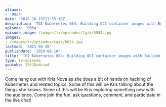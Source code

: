 ```yaml
---
aliases:
- '0054'
date: '2018-10-19T21:35:10Z'
description: 'TGI Kubernetes 054: Building OCI container images with Buildah'
episode: '0054'
episode_image: /images/tv/episodes/tgik/0054.jpg
images:
- /images/tv/episodes/tgik/0054.jpg
lastmod: '2021-04-20'
publishdate: '2020-08-10'
title: 'TGI Kubernetes 054: Building OCI container images with Buildah'
type: tv-episode
youtube: Z9t1DvNcseA
---
```


Come hang out with Kris Nova as she does a bit of hands on hacking of Kubernetes and related topics. Some of this will be Kris talking about the things she knows. Some of this will be Kris exploring something new with the audience. Come join the fun, ask questions, comment, and participate in the live chat!